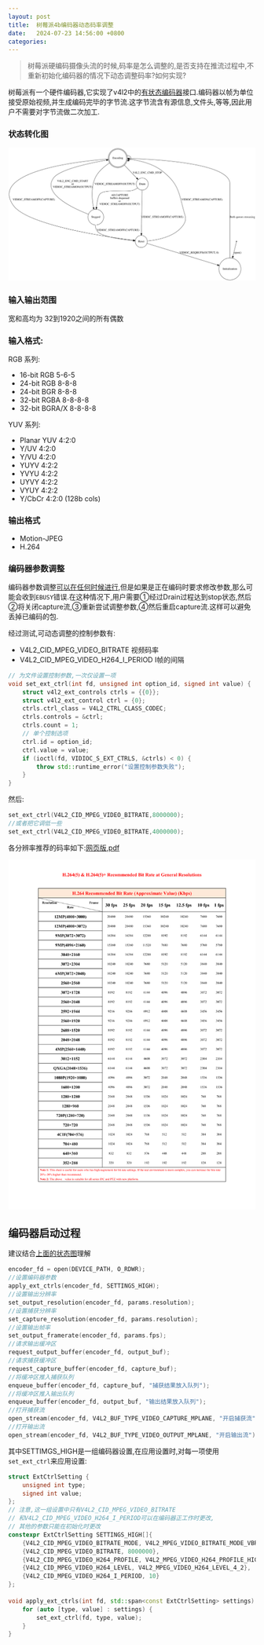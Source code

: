 ```yaml
---
layout: post
title:  树莓派4b编码器动态码率调整
date:   2024-07-23 14:56:00 +0800
categories: 
---
```


> 树莓派硬编码摄像头流的时候,码率是怎么调整的,是否支持在推流过程中,不重新初始化编码器的情况下动态调整码率?如何实现?

树莓派有一个硬件编码器,它实现了v4l2中的[有状态编码器](https://www.kernel.org/doc/html/latest/userspace-api/media/v4l/dev-encoder.html)接口.编码器以帧为单位接受原始视频,并生成编码完毕的字节流.这字节流含有源信息,文件头,等等,因此用户不需要对字节流做二次加工.

### 状态转化图

![](/assets/pic/2024/2024-07-27-encoder-state-machine.svg)

### 输入输出范围

宽和高均为 32到1920之间的所有偶数

### 输入格式: 

RGB 系列:
- 16-bit RGB 5-6-5
- 24-bit RGB 8-8-8
- 24-bit BGR 8-8-8
- 32-bit RGBA 8-8-8-8
- 32-bit BGRA/X 8-8-8-8

YUV 系列:

- Planar YUV 4:2:0
- Y/UV 4:2:0
- Y/VU 4:2:0
- YUYV 4:2:2
- YVYU 4:2:2
- UYVY 4:2:2
- VYUY 4:2:2
- Y/CbCr 4:2:0 (128b cols) 

### 输出格式
- Motion-JPEG
- H.264

### 编码器参数调整

编码器参数调整[可以在任何时候进行](https://www.kernel.org/doc/html/latest/userspace-api/media/v4l/dev-encoder.html#encoding-parameter-changes),但是如果是正在编码时要求修改参数,那么可能会收到`EBUSY`错误.在这种情况下,用户需要①经过Drain过程达到stop状态,然后②将关闭capture流,③重新尝试调整参数,④然后重启capture流.这样可以避免丢掉已编码的包.

经过测试,可动态调整的控制参数有:
- V4L2_CID_MPEG_VIDEO_BITRATE 视频码率
- V4L2_CID_MPEG_VIDEO_H264_I_PERIOD I帧的间隔

```c++
// 为文件设置控制参数,一次仅设置一项
void set_ext_ctrl(int fd, unsigned int option_id, signed int value) {
    struct v4l2_ext_controls ctrls = {{0}};
    struct v4l2_ext_control ctrl = {0};
    ctrls.ctrl_class = V4L2_CTRL_CLASS_CODEC;
    ctrls.controls = &ctrl;
    ctrls.count = 1;
    // 单个控制选项
    ctrl.id = option_id;
    ctrl.value = value;
    if (ioctl(fd, VIDIOC_S_EXT_CTRLS, &ctrls) < 0) {
        throw std::runtime_error("设置控制参数失败");
    }
}
```
然后:
```c++
set_ext_ctrl(V4L2_CID_MPEG_VIDEO_BITRATE,8000000);
//或者把它调低一些
set_ext_ctrl(V4L2_CID_MPEG_VIDEO_BITRATE,4000000);
```

各分辨率推荐的码率如下:[网页版](https://www.hikvision.com/content/dam/hikvision/ca/faq-document/H.2645-&-H.2645-Recommended-Bit-Rate-at-General-Resolutions.pdf),[pdf](/assets/ref/2024/H.2645-&-H.2645-Recommended-Bit-Rate-at-General-Resolutions.pdf)

![](/assets/pic/2024/2024-08-05-h264-bitrates.png)


## 编码器启动过程
建议结合[上面的状态图](#状态转化图)理解
```cpp
encoder_fd = open(DEVICE_PATH, O_RDWR);
//设置编码器参数    
apply_ext_ctrls(encoder_fd, SETTINGS_HIGH);
//设置输出分辨率
set_output_resolution(encoder_fd, params.resolution);
//设置捕获分辨率
set_capture_resolution(encoder_fd, params.resolution);
//设置输出帧率
set_output_framerate(encoder_fd, params.fps);
//请求输出缓冲区
request_output_buffer(encoder_fd, output_buf);
//请求捕获缓冲区
request_capture_buffer(encoder_fd, capture_buf);
//将缓冲区推入捕获队列
enqueue_buffer(encoder_fd, capture_buf, "捕获结果放入队列");
//将缓冲区推入输出队列
enqueue_buffer(encoder_fd, output_buf, "输出结果放入队列");
//打开捕获流
open_stream(encoder_fd, V4L2_BUF_TYPE_VIDEO_CAPTURE_MPLANE, "开启捕获流");
//打开输出流
open_stream(encoder_fd, V4L2_BUF_TYPE_VIDEO_OUTPUT_MPLANE, "开启输出流");
```


其中SETTIMGS_HIGH是一组编码器设置,在应用设置时,对每一项使用`set_ext_ctrl`来应用设置:

```c++
struct ExtCtrlSetting {
    unsigned int type;
    signed int value;
};
// 注意,这一组设置中只有V4L2_CID_MPEG_VIDEO_BITRATE
// 和V4L2_CID_MPEG_VIDEO_H264_I_PERIOD可以在编码器正工作时更改,
// 其他的参数只能在初始化时更改
constexpr ExtCtrlSetting SETTINGS_HIGH[]{
    {V4L2_CID_MPEG_VIDEO_BITRATE_MODE, V4L2_MPEG_VIDEO_BITRATE_MODE_VBR},
    {V4L2_CID_MPEG_VIDEO_BITRATE, 8000000},
    {V4L2_CID_MPEG_VIDEO_H264_PROFILE, V4L2_MPEG_VIDEO_H264_PROFILE_HIGH},
    {V4L2_CID_MPEG_VIDEO_H264_LEVEL, V4L2_MPEG_VIDEO_H264_LEVEL_4_2},
    {V4L2_CID_MPEG_VIDEO_H264_I_PERIOD, 10}
};

void apply_ext_ctrls(int fd, std::span<const ExtCtrlSetting> settings) {
    for (auto [type, value] : settings) {
        set_ext_ctrl(fd, type, value);
    }
}
```